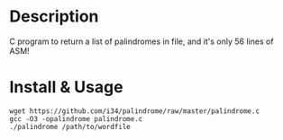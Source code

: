 # Description
C program to return a list of palindromes in file, and it's only 56 lines of ASM!

# Install & Usage
```
wget https://github.com/i34/palindrome/raw/master/palindrome.c
gcc -O3 -opalindrome palindrome.c
./palindrome /path/to/wordfile
```
